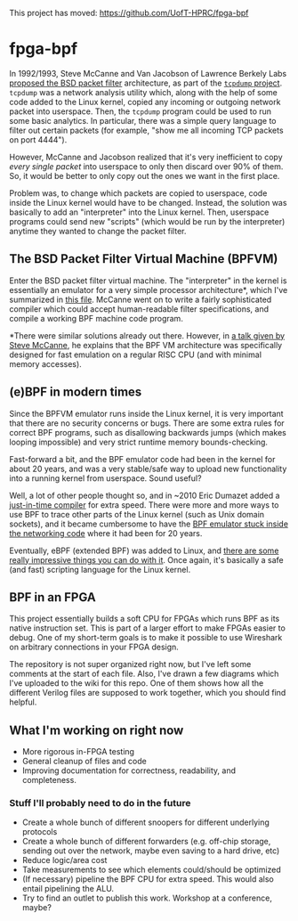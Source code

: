 This project has moved: https://github.com/UofT-HPRC/fpga-bpf

# fpga-bpf

In 1992/1993, Steve McCanne and Van Jacobson of Lawrence Berkely Labs [proposed the BSD packet filter](https://www.tcpdump.org/papers/bpf-usenix93.pdf) architecture, as part of the [`tcpdump` project](https://www.tcpdump.org/). `tcpdump` was a network analysis utility which, along with the help of some code added to the Linux kernel, copied any incoming or outgoing network packet into userspace. Then, the `tcpdump` program could be used to run some basic analytics. In particular, there was a simple query language to filter out certain packets (for example, "show me all incoming TCP packets on port 4444").

However, McCanne and Jacobson realized that it's very inefficient to copy _every single packet_ into userspace to only then discard over 90% of them. So, it would be better to only copy out the ones we want in the first place.

Problem was, to change which packets are copied to userspace, code inside the Linux kernel would have to be changed. Instead, the solution was basically to add an "interpreter" into the Linux kernel. Then, userspace programs could send new "scripts" (which would be run by the interpreter) anytime they wanted to change the packet filter.

## The BSD Packet Filter Virtual Machine (BPFVM)

Enter the BSD packet filter virtual machine. The "interpreter" in  the kernel is essentially an emulator for a very simple processor architecture*, which I've summarized in [this file](BPFVM.txt). McCanne went on to write a fairly sophisticated compiler which could accept human-readable filter specifications, and compile a working BPF machine code program.

*There were similar solutions already out there. However, in [a talk given by Steve McCanne](https://www.youtube.com/watch?v=XHlqIqPvKw8), he explains that the BPF VM architecture was specifically designed for fast emulation on a regular RISC CPU (and with minimal memory accesses).

## (e)BPF in modern times

Since the BPFVM emulator runs inside the Linux kernel, it is very important that there are no security concerns or bugs. There are some extra rules for correct BPF programs, such as disallowing backwards jumps (which makes looping impossible) and very strict runtime memory bounds-checking.

Fast-forward a bit, and the BPF emulator code had been in the kernel for about 20 years, and was a very stable/safe way to upload new functionality into a running kernel from userspace. Sound useful?

Well, a lot of other people thought so, and in ~2010 Eric Dumazet added a [just-in-time compiler](https://lwn.net/Articles/437981/) for extra speed. There were more and more ways to use BPF to trace other parts of the Linux kernel (such as Unix domain sockets), and it became cumbersome to have the [BPF emulator stuck inside the networking code](https://lwn.net/Articles/599755/) where it had been for 20 years.

Eventually, eBPF (extended BPF) was added to Linux, and [there are some really impressive things you can do with it](https://www.youtube.com/watch?v=JRFNIKUROPE). Once again, it's basically a safe (and fast) scripting language for the Linux kernel.

## BPF in an FPGA

This project essentially builds a soft CPU for FPGAs which runs BPF as its native instruction set. This is part of a larger effort to make FPGAs easier to debug. One of my short-term goals is to make it possible to use Wireshark on arbitrary connections in your FPGA design.

The repository is not super organized right now, but I've left some comments at the start of each file. Also, I've drawn a few diagrams which I've uploaded to the wiki for this repo. One of them shows how all the different Verilog files are supposed to work together, which you should find helpful.

## What I'm working on right now

- More rigorous in-FPGA testing
- General cleanup of files and code
- Improving documentation for correctness, readability, and completeness.

### Stuff I'll probably need to do in the future

- Create a whole bunch of different snoopers for different underlying protocols
- Create a whole bunch of different forwarders (e.g. off-chip storage, sending out over the network, maybe even saving to a hard drive, etc)
- Reduce logic/area cost
- Take measurements to see which elements could/should be optimized
- (If necessary) pipeline the BPF CPU for extra speed. This would also entail pipelining the ALU.
- Try to find an outlet to publish this work. Workshop at a conference, maybe?
